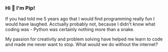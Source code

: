 ### Hi 👋 I'm Pip!

If you had told me 5 years ago that I would find programming really fun I would have laughed. Acctually probably not, because I didn't know what coding was - Python was certainly nothing more than a snake.

My passion for creativity and problem solving have helped me learn to code and made me never want to stop. What would we do without the internet?

<!--
**pippayyy/pippayyy** is a ✨ _special_ ✨ repository because its `README.md` (this file) appears on your GitHub profile.

Here are some ideas to get you started:

- 🔭 I’m currently working on ...
- 🌱 I’m currently learning ...
- 👯 I’m looking to collaborate on ...
- 🤔 I’m looking for help with ...
- 💬 Ask me about ...
- 📫 How to reach me: ...
- 😄 Pronouns: ...
- ⚡ Fun fact: ...
-->
